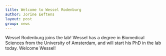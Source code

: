 ```yaml
---
title: Welcome to Wessel Rodenburg
author: Jorine Eeftens
layout: post
group: news
---
```


Wessel Rodenburg joins the lab! Wessel has a degree in Biomedical Sciences from the University of Amsterdam, and will start his PhD in the lab today. 
Welcome Wessel!


